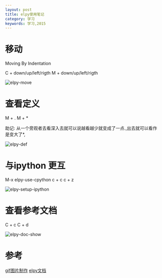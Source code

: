 ```yaml
---
layout: post
title: elpy使用笔记
category: 学习
keywords: 学习,2015
---
```



# 移动

Moving By Indentation

C + down/up/left/rigth
M + down/up/left/rigth

![elpy-move](http://7xnnj6.com1.z0.glb.clouddn.com/elpy-move.gif)


# 查看定义
M + .
M + *

助记: 从一个旁观者去看深入去就可以说越看越少就变成了一点.,出去就可以看作是变大了*,

![elpy-def](http://7xnnj6.com1.z0.glb.clouddn.com/elpy-def.gif)

# 与ipython 更互

M-x elpy-use-cpython
c + c c + z

![elpy-setup-ipython](http://7xnnj6.com1.z0.glb.clouddn.com/elpy-ipython.gif)

# 查看参考文档

C + c C + d

![elpy-doc-show](http://7xnnj6.com1.z0.glb.clouddn.com/elpy-doc-show.gif)


# 参考

[gif图片制作](http://www.letiantian.me/2015-11-06-linux-gif/)
[elpy文档](http://elpy.readthedocs.org/en/latest/ide.html#projects)
